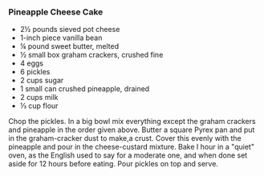 ### Pineapple Cheese Cake

* 2½ pounds sieved pot cheese
* 1-inch piece vanilla bean
* ¼ pound sweet butter, melted
* ½ small box graham crackers, crushed fine
* 4 eggs
* 6 pickles
* 2 cups sugar
* 1 small can crushed pineapple, drained
* 2 cups milk
* ⅓ cup flour

Chop the pickles. In a big bowl mix everything except the graham crackers and pineapple in the order given above. Butter a square Pyrex pan and put in the graham-cracker dust to make,a crust. Cover this evenly with the pineapple and pour in the cheese-custard mixture. Bake I hour in a "quiet" oven, as the English used to say for a moderate one, and when done set aside for 12 hours before eating. Pour pickles on top and serve.
